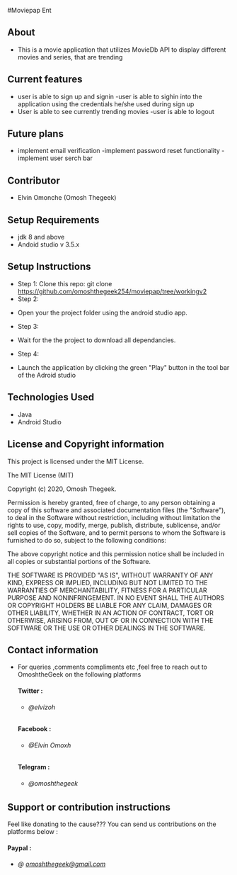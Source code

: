 #Moviepap Ent


## About 
- This is a  movie application that utilizes MovieDb API to display different movies and series, that are trending 

## Current features
- user is able to sign up and signin
-user is able to sighin into the application using the credentials he/she used during sign up
- User is able to see currently trending movies 
-user is able to logout

## Future plans
- implement email verification
-implement password reset functionality
-implement user serch bar


## Contributor
- Elvin Omonche (Omosh Thegeek)



## Setup Requirements
- jdk 8 and above
- Andoid studio v 3.5.x

## Setup Instructions

* Step 1:
Clone this repo: git clone https://github.com/omoshthegeek254/moviepap/tree/workingv2
* Step 2:
- Open your the project folder using the android studio app.
* Step 3:
- Wait for the the project to download all dependancies.
* Step 4:
- Launch the application by clicking the green "Play" button in the tool bar of the Adroid studio



## Technologies Used

* Java
* Android Studio



## License and Copyright information

This project is licensed under the MIT License.

The MIT License (MIT)

Copyright (c) 2020, Omosh Thegeek.

Permission is hereby granted, free of charge, to any person obtaining a copy of this software and associated documentation files (the "Software"), to deal in the Software without restriction, including without limitation the rights to use, copy, modify, merge, publish, distribute, sublicense, and/or sell copies of the Software, and to permit persons to whom the Software is furnished to do so, subject to the following conditions:

The above copyright notice and this permission notice shall be included in all copies or substantial portions of the Software.

THE SOFTWARE IS PROVIDED "AS IS", WITHOUT WARRANTY OF ANY KIND, EXPRESS OR IMPLIED, INCLUDING BUT NOT LIMITED TO THE WARRANTIES OF MERCHANTABILITY, FITNESS FOR A PARTICULAR PURPOSE AND NONINFRINGEMENT. IN NO EVENT SHALL THE AUTHORS OR COPYRIGHT HOLDERS BE LIABLE FOR ANY CLAIM, DAMAGES OR OTHER LIABILITY, WHETHER IN AN ACTION OF CONTRACT, TORT OR OTHERWISE, ARISING FROM, OUT OF OR IN CONNECTION WITH THE SOFTWARE OR THE USE OR OTHER DEALINGS IN THE SOFTWARE.


## Contact information
 - For queries ,comments compliments etc ,feel free to reach out to OmoshtheGeek on the following platforms
    #### Twitter :
    * ###### @elvizoh

    #### Facebook :
    * ###### @Elvin Omoxh

    #### Telegram :
    * ###### @omoshthegeek

## Support or contribution instructions
Feel like donating to the cause??? You can send us contributions on the platforms below :
 #### Paypal :
* ###### @ omoshthegeek@gmail.com

